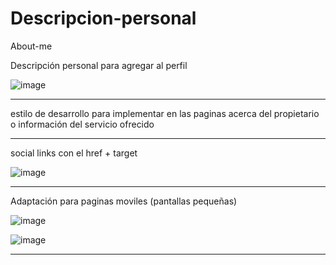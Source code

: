 # Descripcion-personal
About-me

Descripción personal para agregar al perfil 

![image](https://github.com/user-attachments/assets/8af692d4-ee53-4881-ba5f-459d03bc7163)

*** 
estilo de desarrollo para implementar en las paginas acerca del propietario o información del servicio ofrecido
***


social links con el href + target 

![image](https://github.com/user-attachments/assets/d68ea2e4-34f4-4ee5-b7bf-21dd1710eb96)

***
Adaptación para paginas moviles (pantallas pequeñas)

![image](https://github.com/user-attachments/assets/8db685c2-35cc-453d-a4b7-e91e58543e3d)

![image](https://github.com/user-attachments/assets/c5ba41a7-5589-4b05-a58c-799921fc9c14)

***
